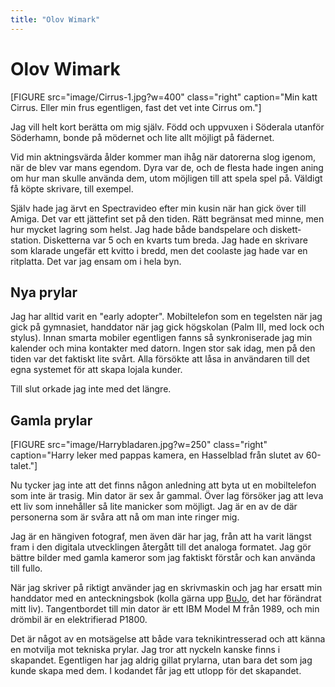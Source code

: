 ```yaml
---
title: "Olov Wimark"
---
```

# Olov Wimark

[FIGURE src="image/Cirrus-1.jpg?w=400" class="right" caption="Min katt Cirrus. Eller min frus egentligen, fast det vet inte Cirrus om."]

Jag vill helt kort berätta om mig själv. Född och uppvuxen i Söderala utanför Söderhamn, bonde på mödernet och lite allt möjligt på fädernet.

Vid min aktnings&shy;värda ålder kommer man ihåg när datorerna slog igenom, när de blev var mans egendom. Dyra var de, och de flesta hade ingen aning om hur man skulle använda dem, utom möjligen till att spela spel på. Väldigt få köpte skrivare, till exempel.

Själv hade jag ärvt en Spectravideo efter min kusin när han gick över till Amiga. Det var ett jätte&shy;fint set på den tiden. Rätt begränsat med minne, men hur mycket lagring som helst. Jag hade både band&shy;spelare och diskett&shy;station. Disketterna var 5 och en kvarts tum breda. Jag hade en skrivare som klarade ungefär ett kvitto i bredd, men det coolaste jag hade var en ritplatta. Det var jag ensam om i hela byn.

## Nya prylar

Jag har alltid varit en "early adopter". Mobil&shy;telefon som en tegelsten när jag gick på gymnasiet, hand&shy;dator när jag gick högskolan (Palm III, med lock och stylus). Innan smarta mobiler egentligen fanns så syn&shy;kroni&shy;serade jag min kalender och mina kon&shy;takter med datorn. Ingen stor sak idag, men på den tiden var det faktiskt lite svårt. Alla försökte att låsa in användaren till det egna systemet för att skapa lojala kunder.

Till slut orkade jag inte med det längre.

## Gamla prylar

[FIGURE src="image/Harrybladaren.jpg?w=250" class="right" caption="Harry leker med pappas kamera, en Hasselblad från slutet av 60-talet."]

Nu tycker jag inte att det finns någon anledning att byta ut en mobiltelefon som inte är trasig. Min dator är sex år gammal. Över lag försöker jag att leva ett liv som innehåller så lite manicker som möjligt. Jag är en av de där personerna som är svåra att nå om man inte ringer mig.

Jag är en hängiven foto&shy;graf, men även där har jag, från att ha varit längst fram i den digi&shy;tala utveck&shy;lingen återgått till det analoga formatet. Jag gör bättre bilder med gamla kameror som jag faktiskt förstår och kan använda till fullo.

När jag skriver på riktigt använder jag en skrivmaskin och jag har ersatt min handdator med en anteckningsbok (kolla gärna upp [BuJo][1], det har för&shy;ändrat mitt liv). Tan&shy;gent&shy;bordet till min dator är ett IBM Model M från 1989, och min dröm&shy;bil är en elektri&shy;fierad P1800.

Det är något av en mot&shy;sägelse att både vara teknik&shy;intresserad och att känna en motvilja mot tekniska prylar. Jag tror att nyckeln kanske finns i skapandet. Egent&shy;ligen har jag aldrig gillat prylarna, utan bara det som jag kunde skapa med dem. I kodandet får jag ett utlopp för det skapandet.

[1]: https://bulletjournal.com/
